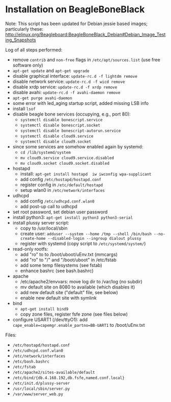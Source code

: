 
# Installation on BeagleBoneBlack

Note: This script has been updated for Debian jessie based images; particularly these: http://elinux.org/Beagleboard:BeagleBoneBlack_Debian#Debian_Image_Testing_Snapshots

Log of all steps performed:
* remove `contrib` and `non-free` flags in `/etc/apt/sources.list` (use free software only)
* `apt-get update` and `apt-get upgrade`
* disable graphical interface: `update-rc.d -f lightdm remove`
* disable network service: `update-rc.d -f wicd remove`
* disable xrdp service: `update-rc.d -f xrdp remove`
* disable avahi: `update-rc.d -f avahi-daemon remove`
* `apt-get purge avahi-daemon`
* some error with led_aging startup script, added missing LSB info
* install `lsof`
* disable beagle bone services (occupying, e.g., port 80):
	* `systemctl disable bonescript.service`
	* `systemctl disable bonescript.socket`
	* `systemctl disable bonescript-autorun.service`
	* `systemctl disable cloud9.service`
	* `systemctl disable cloud9.socket`
* since some services are somehow enabled again by systemd:
	* `cd /lib/systemd/system`
	* `mv cloud9.service cloud9.service.disabled`
	* `mv cloud9.socket cloud9.socket.disabled`
* hostapd
	* install: `apt-get install hostapd  iw iwconfig wpa-supplicant`
	* add config `/etc/hostapd/hostapd.conf`
	* register config in `/etc/default/hostapd`
	* setup wlan0 in `/etc/network/interfaces`
* udhcpd
	* add config `/etc/udhcpd.conf.wlan0`
	* add post-up call to udhcpd
* set root password, set debian user password
* install python3: `apt-get install python3 python3-serial`
* install plussy server script:
	* copy to /usr/local/sbin
	* create user: `adduser --system --home /tmp --shell /bin/bash --no-create-home --disabled-login --ingroup dialout plussy`
	* register with systemd (copy script to `/etc/systemd/system/`)
* read-only rootfs:
	* add "ro" to to /boot/uboot/uEnv.txt (mmcargs)
	* add "ro" to "/" and "/boot/uboot" in /etc/fstab
	* add some temp filesystems (see fstab)
	* enhance bashrc (see bash.bashrc)
* apache
	* /etc/apache2/envvars: move log dir to /var/log (no subdir)
	* mv default site on 8080 to available (which disables it)
	* add new default site ("default" file, see below)
	* enable new default site with symlink
* bind
	* `apt-get install bind9`
	* copy zone files, register fsfe zone (see files below)
* configure USART1 (/dev/ttyO1): add `cape_enable=capemgr.enable_partno=BB-UART1` to /boot/uEnv.txt

Files:
* `/etc/hostapd/hostapd.conf`
* `/etc/udhcpd.conf.wlan0`
* `/etc/network/interfaces`
* `/etc/bash.bashrc`
* `/etc/fstab`
* `/etc/apache2/sites-available/default`
* `/etc/bind/{db.4.168.192,db.fsfe,named.conf.local}`
* `/etc/init.d/plussy-server`
* `/usr/local/sbin/server.py`
* `/var/www/server_web.py`

